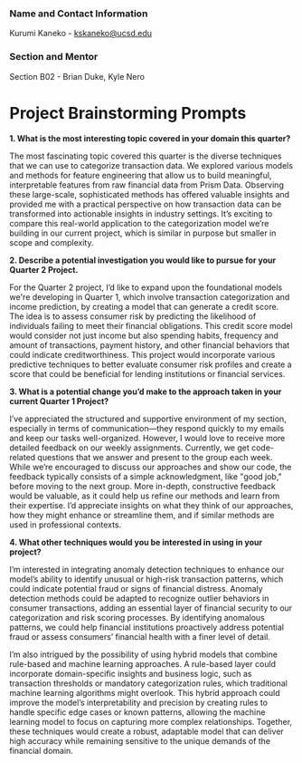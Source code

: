 ### Name and Contact Information
Kurumi Kaneko - kskaneko@ucsd.edu

### Section and Mentor
Section B02 - Brian Duke, Kyle Nero 


# Project Brainstorming Prompts
**1. What is the most interesting topic covered in your domain this quarter?**

The most fascinating topic covered this quarter is the diverse techniques that we can use to categorize transaction data. We explored various models and methods for feature engineering that allow us to build meaningful, interpretable features from raw financial data from Prism Data. Observing these large-scale, sophisticated methods has offered valuable insights and provided me with a practical perspective on how transaction data can be transformed into actionable insights in industry settings. It’s exciting to compare this real-world application to the categorization model we’re building in our current project, which is similar in purpose but smaller in scope and complexity.

**2. Describe a potential investigation you would like to pursue for your Quarter 2 Project.**

For the Quarter 2 project, I’d like to expand upon the foundational models we're developing in Quarter 1, which involve transaction categorization and income prediction, by creating a model that can generate a credit score. The idea is to assess consumer risk by predicting the likelihood of individuals failing to meet their financial obligations. This credit score model would consider not just income but also spending habits, frequency and amount of transactions, payment history, and other financial behaviors that could indicate creditworthiness. This project would incorporate various predictive techniques to better evaluate consumer risk profiles and create a score that could be beneficial for lending institutions or financial services.

**3. What is a potential change you’d make to the approach taken in your current Quarter 1 Project?**

I’ve appreciated the structured and supportive environment of my section, especially in terms of communication—they respond quickly to my emails and keep our tasks well-organized. However, I would love to receive more detailed feedback on our weekly assignments. Currently, we get code-related questions that we answer and present to the group each week. While we’re encouraged to discuss our approaches and show our code, the feedback typically consists of a simple acknowledgment, like "good job," before moving to the next group. More in-depth, constructive feedback would be valuable, as it could help us refine our methods and learn from their expertise. I’d appreciate insights on what they think of our approaches, how they might enhance or streamline them, and if similar methods are used in professional contexts.

**4. What other techniques would you be interested in using in your project?**

I’m interested in integrating anomaly detection techniques to enhance our model’s ability to identify unusual or high-risk transaction patterns, which could indicate potential fraud or signs of financial distress. Anomaly detection methods could be adapted to recognize outlier behaviors in consumer transactions, adding an essential layer of financial security to our categorization and risk scoring processes. By identifying anomalous patterns, we could help financial institutions proactively address potential fraud or assess consumers’ financial health with a finer level of detail.

I’m also intrigued by the possibility of using hybrid models that combine rule-based and machine learning approaches. A rule-based layer could incorporate domain-specific insights and business logic, such as transaction thresholds or mandatory categorization rules, which traditional machine learning algorithms might overlook. This hybrid approach could improve the model’s interpretability and precision by creating rules to handle specific edge cases or known patterns, allowing the machine learning model to focus on capturing more complex relationships. Together, these techniques would create a robust, adaptable model that can deliver high accuracy while remaining sensitive to the unique demands of the financial domain.